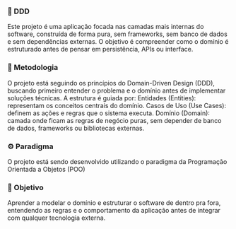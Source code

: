 ### 🧩 DDD

Este projeto é uma aplicação focada nas camadas mais internas do software, construída de forma pura, sem frameworks, sem banco de dados e sem dependências externas.
O objetivo é compreender como o domínio é estruturado antes de pensar em persistência, APIs ou interface.

### 🧠 Metodologia

O projeto está seguindo os princípios do Domain-Driven Design (DDD), buscando primeiro entender o problema e o domínio antes de implementar soluções técnicas.
A estrutura é guiada por:
Entidades (Entities): representam os conceitos centrais do domínio.
Casos de Uso (Use Cases): definem as ações e regras que o sistema executa.
Domínio (Domain): camada onde ficam as regras de negócio puras, sem depender de banco de dados, frameworks ou bibliotecas externas.

### ⚙️ Paradigma

O projeto está sendo desenvolvido utilizando o paradigma da Programação Orientada a Objetos (POO)

### 🎯 Objetivo

Aprender a modelar o domínio e estruturar o software de dentro pra fora, entendendo as regras e o comportamento da aplicação antes de integrar com qualquer tecnologia externa.
